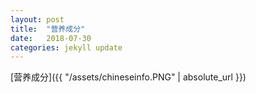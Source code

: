 ```yaml
---
layout: post
title:  "营养成分"
date:   2018-07-30
categories: jekyll update
---
```



  [营养成分]({{ "/assets/chineseinfo.PNG" | absolute_url }})
